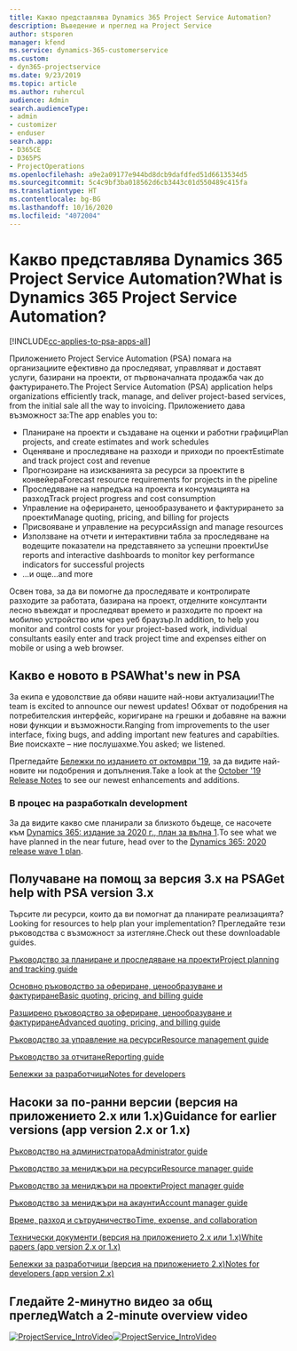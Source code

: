```yaml
---
title: Какво представлява Dynamics 365 Project Service Automation?
description: Въведение и преглед на Project Service
author: stsporen
manager: kfend
ms.service: dynamics-365-customerservice
ms.custom:
- dyn365-projectservice
ms.date: 9/23/2019
ms.topic: article
ms.author: ruhercul
audience: Admin
search.audienceType:
- admin
- customizer
- enduser
search.app:
- D365CE
- D365PS
- ProjectOperations
ms.openlocfilehash: a9e2a09177e944bd8dcb9dafdfed51d6613534d5
ms.sourcegitcommit: 5c4c9bf3ba018562d6cb3443c01d550489c415fa
ms.translationtype: HT
ms.contentlocale: bg-BG
ms.lasthandoff: 10/16/2020
ms.locfileid: "4072004"
---
```

# <a name="what-is-dynamics-365-project-service-automation"></a><span data-ttu-id="9a964-103">Какво представлява Dynamics 365 Project Service Automation?</span><span class="sxs-lookup"><span data-stu-id="9a964-103">What is Dynamics 365 Project Service Automation?</span></span>

[!INCLUDE[cc-applies-to-psa-apps-all](../includes/cc-applies-to-psa-apps-all.md)]

<span data-ttu-id="9a964-104">Приложението Project Service Automation (PSA) помага на организациите ефективно да проследяват, управляват и доставят услуги, базирани на проекти, от първоначалната продажба чак до фактурирането.</span><span class="sxs-lookup"><span data-stu-id="9a964-104">The Project Service Automation (PSA) application helps organizations efficiently track, manage, and deliver project-based services, from the initial sale all the way to invoicing.</span></span> <span data-ttu-id="9a964-105">Приложението дава възможност за:</span><span class="sxs-lookup"><span data-stu-id="9a964-105">The app enables you to:</span></span>

- <span data-ttu-id="9a964-106">Планиране на проекти и създаване на оценки и работни графици</span><span class="sxs-lookup"><span data-stu-id="9a964-106">Plan projects, and create estimates and work schedules</span></span>
- <span data-ttu-id="9a964-107">Оценяване и проследяване на разходи и приходи по проект</span><span class="sxs-lookup"><span data-stu-id="9a964-107">Estimate and track project cost and revenue</span></span>
- <span data-ttu-id="9a964-108">Прогнозиране на изискванията за ресурси за проектите в конвейера</span><span class="sxs-lookup"><span data-stu-id="9a964-108">Forecast resource requirements for projects in the pipeline</span></span>
- <span data-ttu-id="9a964-109">Проследяване на напредъка на проекта и консумацията на разход</span><span class="sxs-lookup"><span data-stu-id="9a964-109">Track project progress and cost consumption</span></span>
- <span data-ttu-id="9a964-110">Управление на оферирането, ценообразуването и фактурирането за проекти</span><span class="sxs-lookup"><span data-stu-id="9a964-110">Manage quoting, pricing, and billing for projects</span></span>
- <span data-ttu-id="9a964-111">Присвояване и управление на ресурси</span><span class="sxs-lookup"><span data-stu-id="9a964-111">Assign and manage resources</span></span>
- <span data-ttu-id="9a964-112">Използване на отчети и интерактивни табла за проследяване на водещите показатели на представянето за успешни проекти</span><span class="sxs-lookup"><span data-stu-id="9a964-112">Use reports and interactive dashboards to monitor key performance indicators for successful projects</span></span>
- <span data-ttu-id="9a964-113">…и още</span><span class="sxs-lookup"><span data-stu-id="9a964-113">...and more</span></span>

<span data-ttu-id="9a964-114">Освен това, за да ви помогне да проследявате и контролирате разходите за работата, базирана на проект, отделните консултанти лесно въвеждат и проследяват времето и разходите по проект на мобилно устройство или чрез уеб браузър.</span><span class="sxs-lookup"><span data-stu-id="9a964-114">In addition, to help you monitor and control costs for your project-based work, individual consultants easily enter and track project time and expenses either on mobile or using a web browser.</span></span>

## <a name="whats-new-in-psa"></a><span data-ttu-id="9a964-115">Какво е новото в PSA</span><span class="sxs-lookup"><span data-stu-id="9a964-115">What's new in PSA</span></span>
<span data-ttu-id="9a964-116">За екипа е удоволствие да обяви нашите най-нови актуализации!</span><span class="sxs-lookup"><span data-stu-id="9a964-116">The team is excited to announce our newest updates!</span></span> <span data-ttu-id="9a964-117">Обхват от подобрения на потребителския интерфейс, коригиране на грешки и добавяне на важни нови функции и възможности.</span><span class="sxs-lookup"><span data-stu-id="9a964-117">Ranging from improvements to the user interface, fixing bugs, and adding important new features and capabilties.</span></span> <span data-ttu-id="9a964-118">Вие поискахте – ние послушахме.</span><span class="sxs-lookup"><span data-stu-id="9a964-118">You asked; we listened.</span></span>

<span data-ttu-id="9a964-119">Прегледайте [Бележки по изданието от октомври '19](https://docs.microsoft.com/dynamics365-release-plan/2019wave2/index), за да видите най-новите ни подобрения и допълнения.</span><span class="sxs-lookup"><span data-stu-id="9a964-119">Take a look at the [October '19 Release Notes](https://docs.microsoft.com/dynamics365-release-plan/2019wave2/index) to see our newest enhancements and additions.</span></span>

### <a name="in-development"></a><span data-ttu-id="9a964-120">В процес на разработка</span><span class="sxs-lookup"><span data-stu-id="9a964-120">In development</span></span>
<span data-ttu-id="9a964-121">За да видите какво сме планирали за близкото бъдеще, се насочете към [Dynamics 365: издание за 2020 г., план за вълна 1](https://docs.microsoft.com/dynamics365-release-plan/2020wave1/index).</span><span class="sxs-lookup"><span data-stu-id="9a964-121">To see what we have planned in the near future, head over to the [Dynamics 365: 2020 release wave 1 plan](https://docs.microsoft.com/dynamics365-release-plan/2020wave1/index).</span></span>

## <a name="get-help-with-psa-version-3x"></a><span data-ttu-id="9a964-122">Получаване на помощ за версия 3.x на PSA</span><span class="sxs-lookup"><span data-stu-id="9a964-122">Get help with PSA version 3.x</span></span>
<span data-ttu-id="9a964-123">Търсите ли ресурси, които да ви помогнат да планирате реализацията?</span><span class="sxs-lookup"><span data-stu-id="9a964-123">Looking for resources to help plan your implementation?</span></span> <span data-ttu-id="9a964-124">Прегледайте тези ръководства с възможност за изтегляне.</span><span class="sxs-lookup"><span data-stu-id="9a964-124">Check out these downloadable guides.</span></span>

 [<span data-ttu-id="9a964-125">Ръководство за планиране и проследяване на проекти</span><span class="sxs-lookup"><span data-stu-id="9a964-125">Project planning and tracking guide</span></span>](../psa/implementation-guides/project-planning-tracking.md)

 [<span data-ttu-id="9a964-126">Основно ръководство за офериране, ценообразуване и фактуриране</span><span class="sxs-lookup"><span data-stu-id="9a964-126">Basic quoting, pricing, and billing guide</span></span>](../psa/implementation-guides/begin-quoting-pricing-billing.md)

 [<span data-ttu-id="9a964-127">Разширено ръководство за офериране, ценообразуване и фактуриране</span><span class="sxs-lookup"><span data-stu-id="9a964-127">Advanced quoting, pricing, and billing guide</span></span>](../psa/implementation-guides/adv-quoting-pricing-billing.md)

 [<span data-ttu-id="9a964-128">Ръководство за управление на ресурси</span><span class="sxs-lookup"><span data-stu-id="9a964-128">Resource management guide</span></span>](../psa/implementation-guides/resource-management-guide.md)

 [<span data-ttu-id="9a964-129">Ръководство за отчитане</span><span class="sxs-lookup"><span data-stu-id="9a964-129">Reporting guide</span></span>](../psa/implementation-guides/reporting-guide.md)

 [<span data-ttu-id="9a964-130">Бележки за разработчици</span><span class="sxs-lookup"><span data-stu-id="9a964-130">Notes for developers</span></span>](../psa/developer-guides/overview-dev-notes-v3.x.md)

## <a name="guidance-for-earlier-versions-app-version-2x-or-1x"></a><span data-ttu-id="9a964-131">Насоки за по-ранни версии (версия на приложението 2.x или 1.x)</span><span class="sxs-lookup"><span data-stu-id="9a964-131">Guidance for earlier versions (app version 2.x or 1.x)</span></span>
 [<span data-ttu-id="9a964-132">Ръководство на администратора</span><span class="sxs-lookup"><span data-stu-id="9a964-132">Administrator guide</span></span>](../psa/admin-guide.md)

 [<span data-ttu-id="9a964-133">Ръководство за мениджъри на ресурси</span><span class="sxs-lookup"><span data-stu-id="9a964-133">Resource manager guide</span></span>](../psa/resource-manager-guide.md)

 [<span data-ttu-id="9a964-134">Ръководство за мениджъри на проекти</span><span class="sxs-lookup"><span data-stu-id="9a964-134">Project manager guide</span></span>](../psa/project-manager-guide.md)

 [<span data-ttu-id="9a964-135">Ръководство за мениджъри на акаунти</span><span class="sxs-lookup"><span data-stu-id="9a964-135">Account manager guide</span></span>](../psa/account-manager-guide.md)

 [<span data-ttu-id="9a964-136">Време, разход и сътрудничество</span><span class="sxs-lookup"><span data-stu-id="9a964-136">Time, expense, and collaboration</span></span>](../psa/time-expense-collaboration-guide.md)

 [<span data-ttu-id="9a964-137">Технически документи (версия на приложението 2.x или 1.x)</span><span class="sxs-lookup"><span data-stu-id="9a964-137">White papers (app version 2.x or 1.x)</span></span>](../psa/white-papers.md)

 [<span data-ttu-id="9a964-138">Бележки за разработчици (версия на приложението 2.x)</span><span class="sxs-lookup"><span data-stu-id="9a964-138">Notes for developers (app version 2.x)</span></span>](../psa/developer-guides/add-custom-qoi-forms-v2.x.md)

 ## <a name="watch-a-2-minute-overview-video"></a><span data-ttu-id="9a964-139">Гледайте 2-минутно видео за общ преглед</span><span class="sxs-lookup"><span data-stu-id="9a964-139">Watch a 2-minute overview video</span></span>
 <a name="heroArea"></a> <span data-ttu-id="9a964-140">[![ProjectService_IntroVideo](../psa/media/project-service-intro-video.png "ProjectService_IntroVideo")](https://go.microsoft.com/fwlink/p/?LinkId=799457)</span><span class="sxs-lookup"><span data-stu-id="9a964-140">[![ProjectService_IntroVideo](../psa/media/project-service-intro-video.png "ProjectService_IntroVideo")](https://go.microsoft.com/fwlink/p/?LinkId=799457)</span></span>


